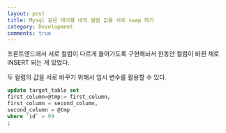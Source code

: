 ```yaml
---
layout: post
title: Mysql 같은 테이블 내의 컬럼 값을 서로 swap 하기
category: Development
comments: true
---
```


프론트엔드에서 서로 컬럼이 다르게 들어가도록 구현해놔서 한동안 컬럼이 바뀐 채로 INSERT 되는 게 있었다.

두 컬럼의 값을 서로 바꾸기 위해서 임시 변수를 활용할 수 있다.


```sql
update target_table set 
first_column=@tmp:= first_column,
first_column = second_column,
second_column = @tmp
where `id` > 99
;
```